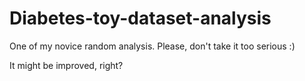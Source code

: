 # Diabetes-toy-dataset-analysis
One of my novice random analysis. Please, don't take it too serious :)

It might be improved, right?
